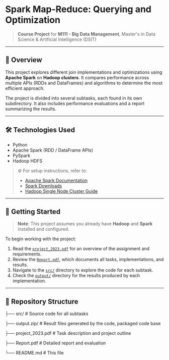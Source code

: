 # Spark Map-Reduce: Querying and Optimization

> **Course Project** for **M111 - Big Data Management**, Master's in Data Science & Artificial Intelligence (DSIT)

---

## 📌 Overview

This project explores different join implementations and optimizations using **Apache Spark** on **Hadoop clusters**. It compares performance across multiple APIs (RDDs and DataFrames) and algorithms to determine the most efficient approach.

The project is divided into several subtasks, each found in its own subdirectory. It also includes performance evaluations and a report summarizing the results.

---

## 🛠️ Technologies Used

- Python
- Apache Spark (RDD / DataFrame APIs)
- PySpark
- Hadoop HDFS

> ⚙️ For setup instructions, refer to:
> - [Apache Spark Documentation](https://spark.apache.org/)
> - [Spark Downloads](https://spark.apache.org/downloads.html)
> - [Hadoop Single Node Cluster Guide](https://hadoop.apache.org/docs/stable/hadoop-project-dist/hadoop-common/SingleCluster.html)

---

## 🚀 Getting Started

> **Note**: This project assumes you already have **Hadoop** and **Spark** installed and configured.

To begin working with the project:

1. Read the [`project_2023.pdf`](./project_2023.pdf) for an overview of the assignment and requirements.
2. Review the [`Report.pdf`](./Report.pdf), which documents all tasks, implementations, and results.
3. Navigate to the [`src/`](./src) directory to explore the code for each subtask.
4. Check the [`output/`](./output) directory for the results produced by each implementation.

---

## 📁 Repository Structure

├── src/ # Source code for all subtasks 

├── output.zip/ # Result files generated by the code, packaged code base 

├── project_2023.pdf # Task description and project outline 

├── Report.pdf # Detailed report and evaluation 

└── README.md # This file


